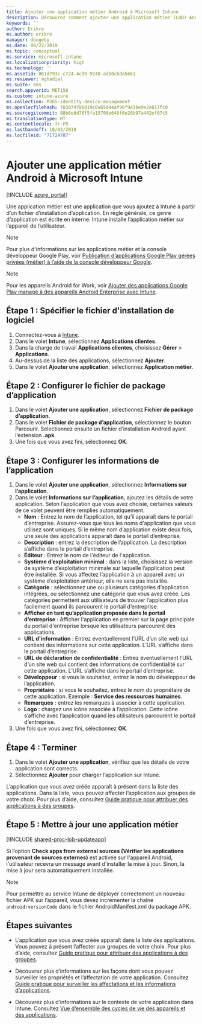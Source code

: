 ```yaml
---
title: Ajouter une application métier Android à Microsoft Intune
description: Découvrez comment ajouter une application métier (LOB) Android à Microsoft Intune.
keywords: ''
author: Erikre
ms.author: erikre
manager: dougeby
ms.date: 08/22/2019
ms.topic: conceptual
ms.service: microsoft-intune
ms.localizationpriority: high
ms.technology: ''
ms.assetid: 061d793c-c724-4cd9-9240-adb0cbda5661
ms.reviewer: mghadial
ms.suite: ems
search.appverid: MET150
ms.custom: intune-azure
ms.collection: M365-identity-device-management
ms.openlocfilehash: 783079786d19c0a65d44af96f9a3be9e2e817fc0
ms.sourcegitcommit: 88b6e6d70f5fa15708e640f6e20b97a442ef07c5
ms.translationtype: HT
ms.contentlocale: fr-FR
ms.lasthandoff: 10/02/2019
ms.locfileid: "71724787"
---
```

# <a name="add-an-android-line-of-business-app-to-microsoft-intune"></a>Ajouter une application métier Android à Microsoft Intune

[!INCLUDE [azure_portal](../includes/azure_portal.md)]

Une application métier est une application que vous ajoutez à Intune à partir d’un fichier d’installation d’application. En règle générale, ce genre d’application est écrite en interne. Intune installe l’application métier sur l’appareil de l’utilisateur. 

> [!Note]
> Pour plus d'informations sur les applications métier et la console développeur Google Play, voir [Publication d’applications Google Play gérées privées (métier) à l’aide de la console développeur Google](apps-add-android-for-work.md?#managed-google-play-private-lob-app-publishing-using-the-google-developer-console). 

> [!Note]
> Pour les appareils Android for Work, voir [Ajouter des applications Google Play managé à des appareils Android Enterprise avec Intune](apps-add-android-for-work.md). 

## <a name="step-1-specify-the-software-setup-file"></a>Étape 1 : Spécifier le fichier d'installation de logiciel

1. Connectez-vous à [Intune](https://go.microsoft.com/fwlink/?linkid=2090973).
2. Dans le volet **Intune**, sélectionnez **Applications clientes**.
3. Dans la charge de travail **Applications clientes**, choisissez **Gérer** > **Applications**.
4. Au-dessus de la liste des applications, sélectionnez **Ajouter**.
5. Dans le volet **Ajouter une application**, sélectionnez **Application métier**.

## <a name="step-2-configure-the-app-package-file"></a>Étape 2 : Configurer le fichier de package d’application

1. Dans le volet **Ajouter une application**, sélectionnez **Fichier de package d’application**.
2. Dans le volet **Fichier de package d’application**, sélectionnez le bouton Parcourir. Sélectionnez ensuite un fichier d’installation Android ayant l’extension **.apk**.
3. Une fois que vous avez fini, sélectionnez **OK**.

## <a name="step-3-configure-app-information"></a>Étape 3 : Configurer les informations de l’application

1. Dans le volet **Ajouter une application**, sélectionnez **Informations sur l’application**.
2. Dans le volet **Informations sur l’application**, ajoutez les détails de votre application. Selon l’application que vous avez choisie, certaines valeurs de ce volet peuvent être remplies automatiquement.
    - **Nom** : Entrez le nom de l’application, tel qu’il apparaît dans le portail d’entreprise. Assurez-vous que tous les noms d'application que vous utilisez sont uniques. Si le même nom d’application existe deux fois, une seule des applications apparaît dans le portail d’entreprise.
    - **Description** : entrez la description de l’application. La description s’affiche dans le portail d’entreprise.
    - **Éditeur** : Entrez le nom de l'éditeur de l'application.
    - **Système d’exploitation minimal** : dans la liste, choisissez la version de système d’exploitation minimale sur laquelle l’application peut être installée. Si vous affectez l’application à un appareil avec un système d’exploitation antérieur, elle ne sera pas installée.
    - **Catégorie** : sélectionnez une ou plusieurs catégories d’application intégrées, ou sélectionnez une catégorie que vous avez créée. Les catégories permettent aux utilisateurs de trouver l’application plus facilement quand ils parcourent le portail d’entreprise.
    - **Afficher en tant qu’application proposée dans le portail d’entreprise** : Afficher l'application en premier sur la page principale du portail d'entreprise lorsque les utilisateurs parcourent des applications.
    - **URL d'information** : Entrez éventuellement l’URL d’un site web qui contient des informations sur cette application. L’URL s’affiche dans le portail d’entreprise.
    - **URL de déclaration de confidentialité** : Entrez éventuellement l’URL d’un site web qui contient des informations de confidentialité sur cette application. L’URL s’affiche dans le portail d’entreprise.
    - **Développeur** : si vous le souhaitez, entrez le nom du développeur de l’application.
    - **Propriétaire** : si vous le souhaitez, entrez le nom du propriétaire de cette application. Exemple : **Service des ressources humaines**.
    - **Remarques** : entrez les remarques à associer à cette application.
    - **Logo** : chargez une icône associée à l’application. Cette icône s’affiche avec l’application quand les utilisateurs parcourent le portail d’entreprise.
3. Une fois que vous avez fini, sélectionnez **OK**.

## <a name="step-4-finish-up"></a>Étape 4 : Terminer

1. Dans le volet **Ajouter une application**, vérifiez que les détails de votre application sont corrects.
2. Sélectionnez **Ajouter** pour charger l’application sur Intune.

L’application que vous avez créée apparaît à présent dans la liste des applications. Dans la liste, vous pouvez affecter l’application aux groupes de votre choix. Pour plus d’aide, consultez [Guide pratique pour attribuer des applications à des groupes](apps-deploy.md).

## <a name="step-5-update-a-line-of-business-app"></a>Étape 5 : Mettre à jour une application métier

[!INCLUDE [shared-proc-lob-updateapp](../includes/shared-proc-lob-updateapp.md)]

Si l’option **Check apps from external sources (Vérifier les applications provenant de sources externes)** est activée sur l'appareil Android, l'utilisateur recevra un message avant d'installer la mise à jour. Sinon, la mise à jour sera automatiquement installée.

> [!Note]
> Pour permettre au service Intune de déployer correctement un nouveau fichier APK sur l’appareil, vous devez incrémenter la chaîne `android:versionCode` dans le fichier AndroidManifest.xml du package APK.

## <a name="next-steps"></a>Étapes suivantes

- L’application que vous avez créée apparaît dans la liste des applications. Vous pouvez à présent l’affecter aux groupes de votre choix. Pour plus d’aide, consultez [Guide pratique pour attribuer des applications à des groupes](apps-deploy.md).

- Découvrez plus d’informations sur les façons dont vous pouvez surveiller les propriétés et l’affectation de votre application. Consultez [Guide pratique pour surveiller les affectations et les informations d’applications](apps-monitor.md).

- Découvrez plus d’informations sur le contexte de votre application dans Intune. Consultez [Vue d’ensemble des cycles de vie des appareils et des applications](../fundamentals/device-lifecycle.md).
